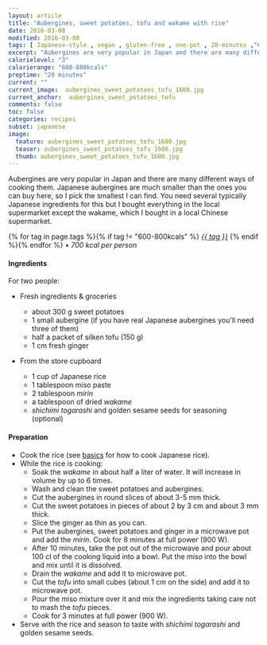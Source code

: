```yaml
---
layout: article
title: "Aubergines, sweet potatoes, tofu and wakame with rice"
date: 2016-03-08
modified: 2016-03-08
tags: [ Japanese-style , vegan , gluten-free , one-pot , 20-minutes ,"600-800kcals" ]
excerpt: "Aubergines are very popular in Japan and there are many different ways of ..."
calorielevel: "3"
calorierange: "600-800kcals"
preptime: "20 minutes"
current: ""
current_image:  aubergines_sweet_potatoes_tofu_1600.jpg
current_anchor:  aubergines_sweet_potatoes_tofu
comments: false
toc: false
categories: recipes
subset: japanese
image:
  feature: aubergines_sweet_potatoes_tofu_1600.jpg
  teaser: aubergines_sweet_potatoes_tofu_1600.jpg
  thumb: aubergines_sweet_potatoes_tofu_1600.jpg
---
```




Aubergines are very popular in Japan and there are many different ways of cooking them. Japanese aubergines are much smaller than the ones you can buy here, so I pick the smallest I can find. You need several typically Japanese ingredients for this but I bought everything in the local supermarket except the wakame, which I bought in a local Chinese supermarket.


{% for tag in page.tags %}{% if tag != "600-800kcals" %}&nbsp;<a class="post-tag" href="{{ site.url}}/tags/#{{ tag }}">_{{ tag }}_</a>&nbsp;{% endif %}{% endfor %} &bull;&nbsp;<em>700&nbsp;kcal&nbsp;per&nbsp;person</em>&nbsp;&nbsp;<a href="{{ site.url}}/tags/#600-800kcals"><img src="{{ site.url }}/images/battery_lvl_3.png" style="height:1.0em;"></a>

#### Ingredients

For two people:

- Fresh ingredients & groceries
  - about 300 g sweet potatoes
  - 1 small aubergine (if you have real Japanese aubergines you'll need three of them)
  - half a packet of silken tofu (150 g)
  - 1 cm fresh ginger

- From the store cupboard  
  - 1 cup of Japanese rice
  - 1 tablespoon _miso_ paste
  - 2 tablespoon _mirin_
  - a tablespoon of dried _wakame_
  - _shichimi togarashi_ and golden sesame seeds for seasoning (optional)

#### Preparation

- Cook the rice (see <a href="{{ site.url }}/basics">basics</a> for how to cook Japanese rice).
- While the rice is cooking:
    - Soak the _wakame_ in about half a liter of water. It will increase in volume by up to 6 times.
    - Wash and clean the sweet potatoes and aubergines.
    - Cut the aubergines in round slices of about 3-5 mm thick.
    - Cut the sweet potatoes in pieces of about 2 by 3 cm and about 3 mm thick.
    - Slice the ginger as thin as you can.
    - Put the aubergines, sweet potatoes and ginger in a microwave pot and add the _mirin_. Cook for 8 minutes at full power (900 W).
    - After 10 minutes, take the pot out of the microwave and pour about 100 cl of the cooking liquid into a bowl. Put the _miso_ into the bowl and mix until it is dissolved.
    - Drain the _wakame_ and add it to microwave pot.
    - Cut the _tofu_ into small cubes (about 1 cm on the side) and add it to microwave pot.
    - Pour the miso mixture over it and mix the ingredients taking care not to mash the _tofu_ pieces.
    - Cook for 3 minutes at full power (900 W).
- Serve with the rice and season to taste with _shichimi togarashi_ and golden sesame seeds.
